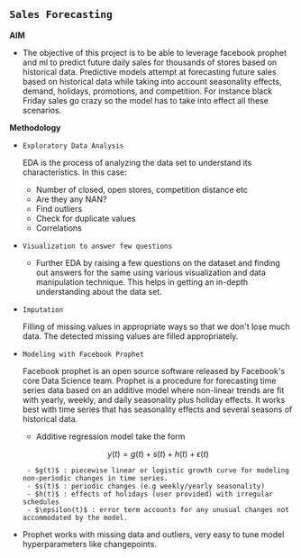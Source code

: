## `Sales Forecasting`

**AIM**

- The objective of this project is to be able to leverage facebook prophet and ml to predict future daily sales for thousands of stores based on historical data. Predictive models attempt at forecasting future sales based on historical data while taking into account seasonality effects, demand, holidays, promotions, and competition. For instance black Friday sales go crazy so the model has to take into effect all these scenarios.

**Methodology**

- `Exploratory Data Analysis`

  EDA is the process of analyzing the data set to understand its characteristics. In this case:

  - Number of closed, open stores, competition distance etc
  - Are they any NAN?
  - Find outliers
  - Check for duplicate values
  - Correlations

- `Visualization to answer few questions`
  - Further EDA by raising a few questions on the dataset and finding out answers for the same using various visualization and data manipulation technique. This helps in getting an in-depth understanding about the data set.
- `Imputation`

  Filling of missing values in appropriate ways so that we don't lose much data. The detected missing values are filled appropriately.

- `Modeling with Facebook Prophet`

  Facebook prophet is an open source software released by Facebook's core Data Science team. Prophet is a procedure for forecasting time series data based on an additive model where non-linear trends are fit with yearly, weekly, and daily seasonality plus holiday effects. It works best with time series that has seasonality effects and several seasons of historical data.

  - Additive regression model take the form

  $$y(t) =g(t) + s(t) + h(t) + \epsilon(t)$$

       - $g(t)$ : piecewise linear or logistic growth curve for modeling non-periodic changes in time series.
       - $s(t)$ : periodic changes (e.g weekly/yearly seasonality)
       - $h(t)$ : effects of holidays (user provided) with irregular schedules
       - $\epsilon(t)$ : error term accounts for any unusual changes not accommodated by the model.

* Prophet works with missing data and outliers, very easy to tune model hyperparameters like changepoints.
